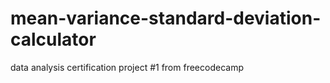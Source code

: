# mean-variance-standard-deviation-calculator
data analysis certification project #1 from freecodecamp
